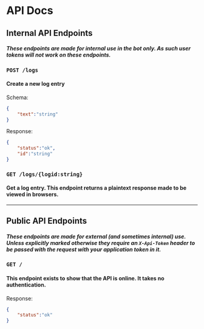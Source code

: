 # API Docs

## Internal API Endpoints
##### These endpoints are made for internal use in the bot only. As such user tokens will not work on these endpoints.

### `POST /logs`
#### Create a new log entry

Schema:
```json
{
    "text":"string"
}
```

Response:
```json
{
    "status":"ok",
    "id":"string"
}
```

### `GET /logs/{logid:string}`
#### Get a log entry. This endpoint returns a plaintext response made to be viewed in browsers.

---

## Public API Endpoints
##### These endpoints are made for external (and sometimes internal) use. Unless explicitly marked otherwise they require an `X-Api-Token` header to be passed with the request with your application token in it.

### `GET /`
#### This endpoint exists to show that the API is online. It takes no authentication.

Response:
```json
{
    "status":"ok"
}
```